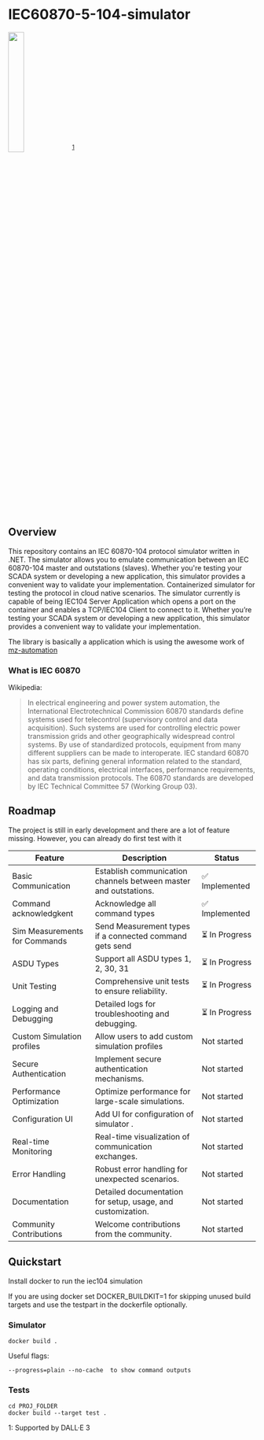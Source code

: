 # IEC60870-5-104-simulator

<img src="https://github.com/RichyP7/IEC60870-5-104-simulator/assets/14166202/f8c22afe-d4a0-4a1e-8655-43f6c3116cfe)" width=25% height=25%> <sup>[1](#myfootnote1)</sup>


## Overview

This repository contains an IEC 60870-104 protocol simulator written in .NET. The simulator allows you to emulate communication between an IEC 60870-104 master and outstations (slaves). Whether you're testing your SCADA system or developing a new application, this simulator provides a convenient way to validate your implementation.
Containerized simulator for testing the protocol in cloud native scenarios. The simulator currently is capable of being IEC104 Server Application which opens a port on the container and enables a TCP/IEC104 Client to connect to it.
Whether you’re testing your SCADA system or developing a new application, this simulator provides a convenient way to validate your implementation.

The library is basically a application which is using the awesome work of [mz-automation](https://github.com/mz-automation)

### What is IEC 60870
Wikipedia:
> In electrical engineering and power system automation, the International Electrotechnical Commission 60870 standards define systems used for telecontrol (supervisory control and data acquisition). Such systems are used for controlling electric power transmission grids and other geographically widespread control systems. By use of standardized protocols, equipment from many different suppliers can be made to interoperate. IEC standard 60870 has six parts, defining general information related to the standard, operating conditions, electrical interfaces, performance requirements, and data transmission protocols. The 60870 standards are developed by IEC Technical Committee 57 (Working Group 03).

## Roadmap
The project is still in early development and there are a lot of feature missing. However, you can already do first test with it


| **Feature**                 | **Description**                                                                                   | **Status**       |
|-----------------------------|---------------------------------------------------------------------------------------------------|------------------|
| Basic Communication         | Establish communication channels between master and outstations.                                | ✅ Implemented   |
| Command acknowledgkent      | Acknowledge all command types                                                                    | ✅ Implemented   |
| Sim Measurements for Commands | Send Measurement types if a connected command gets send                                       | ⏳ In Progress   |
| ASDU Types                  | Support all ASDU types 1, 2, 30, 31                                                     | ⏳ In Progress   |
| Unit Testing                | Comprehensive unit tests to ensure reliability.                                                  | ⏳ In Progress   |
| Logging and Debugging       | Detailed logs for troubleshooting and debugging.                                                 | ⏳ In Progress   |
| Custom Simulation profiles  | Allow users to add custom simulation profiles                                                         | Not started |
| Secure Authentication       | Implement secure authentication mechanisms.                                                       | Not started  |
| Performance Optimization    | Optimize performance for large-scale simulations.                                                | Not started  |
| Configuration UI            | Add UI for configuration of simulator          .                                                | Not started  |
| Real-time Monitoring        | Real-time visualization of communication exchanges.                                               |  Not started  |
| Error Handling              | Robust error handling for unexpected scenarios.                                                  |  Not started   |
| Documentation               | Detailed documentation for setup, usage, and customization.                                       |  Not started   |
| Community Contributions     | Welcome contributions from the community.                                                         | Not started  |

## Quickstart
Install docker to run the iec104 simulation

If you are using docker set DOCKER_BUILDKIT=1 for skipping unused build targets and use the testpart in the dockerfile optionally.

### Simulator 

```
docker build .
```

Useful flags:
```
--progress=plain --no-cache  to show command outputs
```
### Tests

```
cd PROJ_FOLDER
docker build --target test . 
```

<a name="myfootnote1">1</a>: Supported by DALL·E 3

